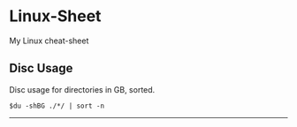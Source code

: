 # Linux-Sheet
My Linux cheat-sheet
## Disc Usage
Disc usage for directories in GB, sorted.

`$du -shBG ./*/ | sort -n`
___

